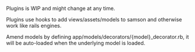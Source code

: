 Plugins is WIP and might change at any time.

Plugins use hooks to add views/assets/models to samson and otherwise work like rails engines.

Amend models by defining app/models/decorators/{model}_decorator.rb, it will be auto-loaded when the underlying model is loaded.
